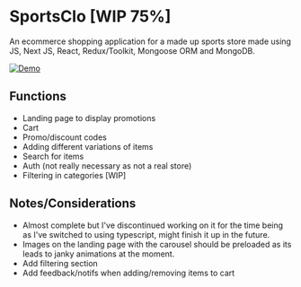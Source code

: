 # SportsClo [WIP 75%]

An ecommerce shopping application for a made up sports store made using JS, Next JS, React, Redux/Toolkit, Mongoose ORM and MongoDB.

<a href="https://sportsclo.herokuapp.com">![Demo](https://img.shields.io/badge/-Live_Demo-4E4E4E?style=for-the-badge&logo=heroku)</a>

## Functions

- Landing page to display promotions
- Cart
- Promo/discount codes
- Adding different variations of items
- Search for items
- Auth (not really necessary as not a real store)
- Filtering in categories [WIP]

## Notes/Considerations

- Almost complete but I've discontinued working on it for the time being as I've switched to using typescript, might finish it up in the future.
- Images on the landing page with the carousel should be preloaded as its leads to janky animations at the moment.
- Add filtering section
- Add feedback/notifs when adding/removing items to cart
